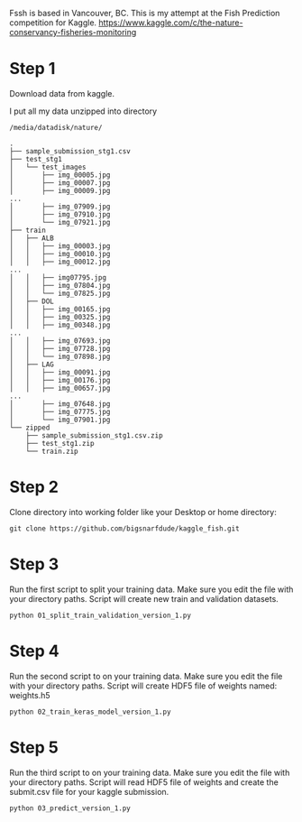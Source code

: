 Fssh is based in Vancouver, BC. This is my attempt at the Fish Prediction competition for Kaggle. https://www.kaggle.com/c/the-nature-conservancy-fisheries-monitoring


# Step 1
Download data from kaggle.

I put all my data unzipped into directory

```
/media/datadisk/nature/

.
├── sample_submission_stg1.csv
├── test_stg1
│   └── test_images
│       ├── img_00005.jpg
│       ├── img_00007.jpg
│       ├── img_00009.jpg
...
│       ├── img_07909.jpg
│       ├── img_07910.jpg
│       └── img_07921.jpg
├── train
│   ├── ALB
│   │   ├── img_00003.jpg
│   │   ├── img_00010.jpg
│   │   ├── img_00012.jpg
...
│   │   ├── img07795.jpg
│   │   ├── img_07804.jpg
│   │   └── img_07825.jpg
│   ├── DOL
│   │   ├── img_00165.jpg
│   │   ├── img_00325.jpg
│   │   ├── img_00348.jpg
...
│   │   ├── img_07693.jpg
│   │   ├── img_07728.jpg
│   │   └── img_07898.jpg
│   ├── LAG
│   │   ├── img_00091.jpg
│   │   ├── img_00176.jpg
│   │   ├── img_00657.jpg
...
│       ├── img_07648.jpg
│       ├── img_07775.jpg
│       └── img_07901.jpg
└── zipped
    ├── sample_submission_stg1.csv.zip
    ├── test_stg1.zip
    └── train.zip
```


# Step 2
Clone directory into working folder like your Desktop or home directory:

```
git clone https://github.com/bigsnarfdude/kaggle_fish.git
```


# Step 3
Run the first script to split your training data. Make sure you edit the file with your directory paths. Script will create new train and validation datasets.

```
python 01_split_train_validation_version_1.py
```


# Step 4
Run the second script to on your training data.  Make sure you edit the file with your directory paths. Script will create HDF5 file of weights named:
weights.h5

```
python 02_train_keras_model_version_1.py
```

# Step 5
Run the third script to on your training data.  Make sure you edit the file with your directory paths. Script will read HDF5 file of weights and create the submit.csv file for your kaggle submission.

```
python 03_predict_version_1.py
```
